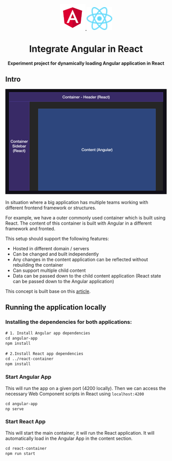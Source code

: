 <div align="center">
<a href="https://tridiamond.tech" target="_blank" rel="noopener noreferrer">
    <img width="80" alt="image" src="https://raw.githubusercontent.com/bennyxguo/react-angular-demo/5da6dfba4e9cd53064bdc698fb60957f7aefdedb/resources/angular_logo.svg">
  </a>
  <a href="https://tridiamond.tech" target="_blank" rel="noopener noreferrer">
    <img width="80" alt="image" src="https://raw.githubusercontent.com/bennyxguo/react-angular-demo/5da6dfba4e9cd53064bdc698fb60957f7aefdedb/resources/react_logo.svg">
  </a>
  <br/>
  <h1><b>Integrate Angular in React</b></h1>
  <strong>Experiment project for dynamically loading Angular application in React</strong>
</div>

## Intro

![structure-diagram](https://github.com/bennyxguo/react-angular-demo/blob/main/resources/structure-diagram.png?raw=true)

In situation where a big application has multiple teams working with different frontend framework or structures.

For example, we have a outer commonly used container which is built using React. The content of this container is built with Angular in a different framework and fronted.

This setup should support the following features:

- Hosted in different domain / servers
- Can be changed and built independently
- Any changes in the content application can be reflected without rebuilding the container
- Can support multiple child content
- Data can be passed down to the child content application (React state can be passed down to the Angular application)

This concept is built base on this [article](https://javascript.plainenglish.io/how-to-dynamically-integrate-angular-in-react-and-share-data-between-both-c507e90b1f09).

## Running the application locally

### Installing the dependencies for both applications:

```shell
# 1. Install Angular app dependencies
cd angular-app
npm install

# 2.Install React app dependencies
cd ../react-container
npm install
```

### Start Angular App

This will run the app on a given port (4200 locally). Then we can access the necessary Web Component scripts in React using `localhost:4200`

```shell
cd angular-app
np serve
```

### Start React App

This will start the main container, it will run the React application.
It will automatically load in the Angular App in the content section.

```shell
cd react-container
npm run start
```
